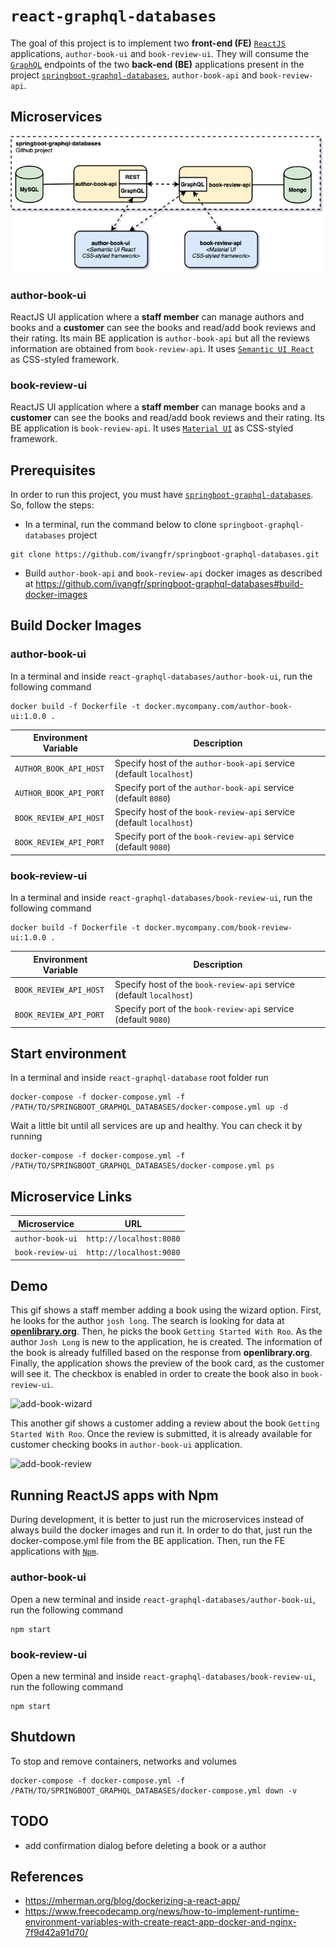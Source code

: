 # `react-graphql-databases`

The goal of this project is to implement two **front-end (FE)** [`ReactJS`](https://reactjs.org/) applications, `author-book-ui` and `book-review-ui`. They will consume the [`GraphQL`](https://graphql.org/) endpoints of the two **back-end (BE)** applications present in the project [`springboot-graphql-databases`](https://github.com/ivangfr/springboot-graphql-databases), `author-book-api` and `book-review-api`.

## Microservices

![project-diagram](images/project-diagram-FE.png)

### author-book-ui

ReactJS UI application where a **staff member** can manage authors and books and a **customer** can see the books and read/add book reviews and their rating. Its main BE application is `author-book-api` but all the reviews information are obtained from `book-review-api`. It uses [`Semantic UI React`](https://react.semantic-ui.com/) as CSS-styled framework.

### book-review-ui

ReactJS UI application where a **staff member** can manage books and a **customer** can see the books and read/add book reviews and their rating. Its BE application is `book-review-api`. It uses [`Material UI`](https://material-ui.com/) as CSS-styled framework. 

## Prerequisites

In order to run this project, you must have [`springboot-graphql-databases`](https://github.com/ivangfr/springboot-graphql-databases). So, follow the steps:

- In a terminal, run the command below to clone `springboot-graphql-databases` project
```
git clone https://github.com/ivangfr/springboot-graphql-databases.git
```

- Build `author-book-api` and `book-review-api` docker images as described at https://github.com/ivangfr/springboot-graphql-databases#build-docker-images

## Build Docker Images

### author-book-ui

In a terminal and inside `react-graphql-databases/author-book-ui`, run the following command
```
docker build -f Dockerfile -t docker.mycompany.com/author-book-ui:1.0.0 .
```

| Environment Variable   | Description                                                         |
| ---------------------- | ------------------------------------------------------------------- |
| `AUTHOR_BOOK_API_HOST` | Specify host of the `author-book-api` service (default `localhost`) |
| `AUTHOR_BOOK_API_PORT` | Specify port of the `author-book-api` service (default `8080`)      |
| `BOOK_REVIEW_API_HOST` | Specify host of the `book-review-api` service (default `localhost`) |
| `BOOK_REVIEW_API_PORT` | Specify port of the `book-review-api` service (default `9080`)      |

### book-review-ui

In a terminal and inside `react-graphql-databases/book-review-ui`, run the following command
```
docker build -f Dockerfile -t docker.mycompany.com/book-review-ui:1.0.0 .
```

| Environment Variable   | Description                                                         |
| ---------------------- | ------------------------------------------------------------------- |
| `BOOK_REVIEW_API_HOST` | Specify host of the `book-review-api` service (default `localhost`) |
| `BOOK_REVIEW_API_PORT` | Specify port of the `book-review-api` service (default `9080`)      |

## Start environment

In a terminal and inside `react-graphql-database` root folder run
```
docker-compose -f docker-compose.yml -f /PATH/TO/SPRINGBOOT_GRAPHQL_DATABASES/docker-compose.yml up -d
```

Wait a little bit until all services are up and healthy. You can check it by running
```
docker-compose -f docker-compose.yml -f /PATH/TO/SPRINGBOOT_GRAPHQL_DATABASES/docker-compose.yml ps
```

## Microservice Links

| Microservice     | URL                     |
| ---------------- | ----------------------- |
| `author-book-ui` | `http://localhost:8080` |
| `book-review-ui` | `http://localhost:9080` |

## Demo

This gif shows a staff member adding a book using the wizard option. First, he looks for the author `josh long`. The search is looking for data at [**openlibrary.org**](https://openlibrary.org/). Then, he picks the book `Getting Started With Roo`. As the author `Josh Long` is new to the application, he is created. The information of the book is already fulfilled based on the response from **openlibrary.org**. Finally, the application shows the preview of the book card, as the customer will see it. The checkbox is enabled in order to create the book also in `book-review-ui`.

![add-book-wizard](images/add-book-wizard.gif)

This another gif shows a customer adding a review about the book `Getting Started With Roo`. Once the review is submitted, it is already available for customer checking books in `author-book-ui` application.

![add-book-review](images/add-book-review.gif)

## Running ReactJS apps with Npm

During development, it is better to just run the microservices instead of always build the docker images and run it. In order to do that, just run the docker-compose.yml file from the BE application. Then, run the FE applications with [`Npm`](https://www.npmjs.com/).

### author-book-ui

Open a new terminal and inside `react-graphql-databases/author-book-ui`, run the following command
```
npm start
```

### book-review-ui

Open a new terminal and inside `react-graphql-databases/book-review-ui`, run the following command
```
npm start
```

## Shutdown

To stop and remove containers, networks and volumes
```
docker-compose -f docker-compose.yml -f /PATH/TO/SPRINGBOOT_GRAPHQL_DATABASES/docker-compose.yml down -v
```

## TODO

- add confirmation dialog before deleting a book or a author

## References

- https://mherman.org/blog/dockerizing-a-react-app/
- https://www.freecodecamp.org/news/how-to-implement-runtime-environment-variables-with-create-react-app-docker-and-nginx-7f9d42a91d70/